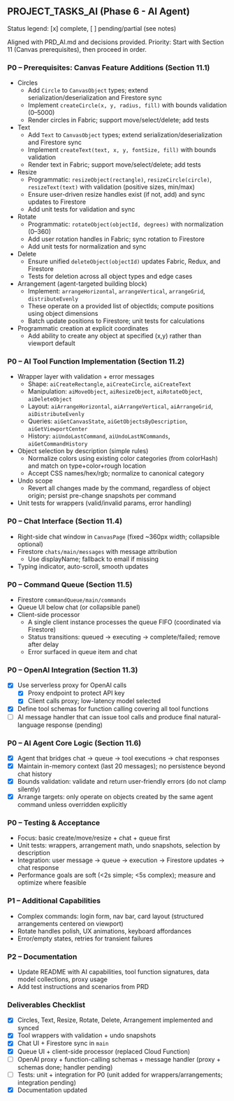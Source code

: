 ## PROJECT_TASKS_AI (Phase 6 - AI Agent)

Status legend: [x] complete, [ ] pending/partial (see notes)

Aligned with PRD_AI.md and decisions provided. Priority: Start with Section 11 (Canvas prerequisites), then proceed in order.

### P0 – Prerequisites: Canvas Feature Additions (Section 11.1)
- Circles
  - Add `Circle` to `CanvasObject` types; extend serialization/deserialization and Firestore sync
  - Implement `createCircle(x, y, radius, fill)` with bounds validation (0–5000)
  - Render circles in Fabric; support move/select/delete; add tests
- Text
  - Add `Text` to `CanvasObject` types; extend serialization/deserialization and Firestore sync
  - Implement `createText(text, x, y, fontSize, fill)` with bounds validation
  - Render text in Fabric; support move/select/delete; add tests
- Resize
  - Programmatic: `resizeObject(rectangle)`, `resizeCircle(circle)`, `resizeText(text)` with validation (positive sizes, min/max)
  - Ensure user-driven resize handles exist (if not, add) and sync updates to Firestore
  - Add unit tests for validation and sync
- Rotate
  - Programmatic: `rotateObject(objectId, degrees)` with normalization (0–360)
  - Add user rotation handles in Fabric; sync rotation to Firestore
  - Add unit tests for normalization and sync
- Delete
  - Ensure unified `deleteObject(objectId)` updates Fabric, Redux, and Firestore
  - Tests for deletion across all object types and edge cases
- Arrangement (agent-targeted building block)
  - Implement: `arrangeHorizontal`, `arrangeVertical`, `arrangeGrid`, `distributeEvenly`
  - These operate on a provided list of objectIds; compute positions using object dimensions
  - Batch update positions to Firestore; unit tests for calculations
- Programmatic creation at explicit coordinates
  - Add ability to create any object at specified (x,y) rather than viewport default

### P0 – AI Tool Function Implementation (Section 11.2)
- Wrapper layer with validation + error messages
  - Shape: `aiCreateRectangle`, `aiCreateCircle`, `aiCreateText`
  - Manipulation: `aiMoveObject`, `aiResizeObject`, `aiRotateObject`, `aiDeleteObject`
  - Layout: `aiArrangeHorizontal`, `aiArrangeVertical`, `aiArrangeGrid`, `aiDistributeEvenly`
  - Queries: `aiGetCanvasState`, `aiGetObjectsByDescription`, `aiGetViewportCenter`
  - History: `aiUndoLastCommand`, `aiUndoLastNCommands`, `aiGetCommandHistory`
- Object selection by description (simple rules)
  - Normalize colors using existing color categories (from colorHash) and match on type+color+rough location
  - Accept CSS names/hex/rgb; normalize to canonical category
- Undo scope
  - Revert all changes made by the command, regardless of object origin; persist pre-change snapshots per command
- Unit tests for wrappers (valid/invalid params, error handling)

### P0 – Chat Interface (Section 11.4)
- Right-side chat window in `CanvasPage` (fixed ~360px width; collapsible optional)
- Firestore `chats/main/messages` with message attribution
  - Use displayName; fallback to email if missing
- Typing indicator, auto-scroll, smooth updates

### P0 – Command Queue (Section 11.5)
- Firestore `commandQueue/main/commands`
- Queue UI below chat (or collapsible panel)
- Client-side processor
  - A single client instance processes the queue FIFO (coordinated via Firestore)
  - Status transitions: queued → executing → complete/failed; remove after delay
  - Error surfaced in queue item and chat

### P0 – OpenAI Integration (Section 11.3)
- [x] Use serverless proxy for OpenAI calls
  - [x] Proxy endpoint to protect API key
  - [x] Client calls proxy; low-latency model selected
- [x] Define tool schemas for function calling covering all tool functions
- [ ] AI message handler that can issue tool calls and produce final natural-language response (pending)

### P0 – AI Agent Core Logic (Section 11.6)
- [x] Agent that bridges chat → queue → tool executions → chat responses
- [x] Maintain in-memory context (last 20 messages); no persistence beyond chat history
- [x] Bounds validation: validate and return user-friendly errors (do not clamp silently)
- [x] Arrange targets: only operate on objects created by the same agent command unless overridden explicitly

### P0 – Testing & Acceptance
- Focus: basic create/move/resize + chat + queue first
- Unit tests: wrappers, arrangement math, undo snapshots, selection by description
- Integration: user message → queue → execution → Firestore updates → chat response
- Performance goals are soft (<2s simple; <5s complex); measure and optimize where feasible

### P1 – Additional Capabilities
- Complex commands: login form, nav bar, card layout (structured arrangements centered on viewport)
- Rotate handles polish, UX animations, keyboard affordances
- Error/empty states, retries for transient failures

### P2 – Documentation
- Update README with AI capabilities, tool function signatures, data model collections, proxy usage
- Add test instructions and scenarios from PRD

### Deliverables Checklist
- [x] Circles, Text, Resize, Rotate, Delete, Arrangement implemented and synced
- [x] Tool wrappers with validation + undo snapshots
- [x] Chat UI + Firestore sync in `main`
- [x] Queue UI + client-side processor (replaced Cloud Function)
- [ ] OpenAI proxy + function-calling schemas + message handler (proxy + schemas done; handler pending)
- [ ] Tests: unit + integration for P0 (unit added for wrappers/arrangements; integration pending)
- [x] Documentation updated

